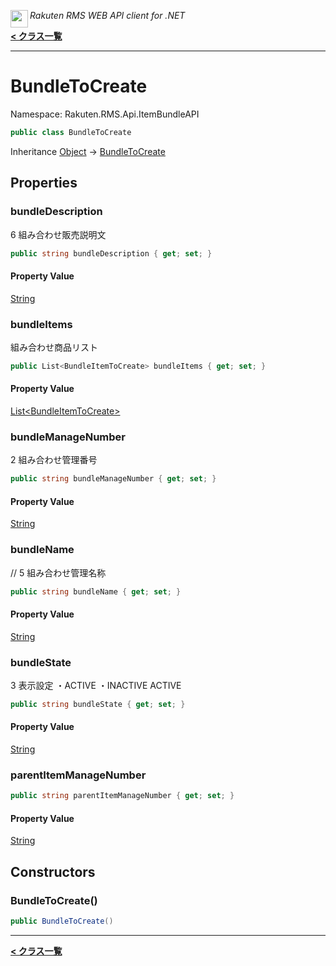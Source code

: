 <img align="left" style="height: 2em;" src="https://webservice.rakuten.co.jp/favicon.ico"><em>Rakuten RMS WEB API client for .NET</em>

[**< クラス一覧**](./)
- - -

# BundleToCreate

Namespace: Rakuten.RMS.Api.ItemBundleAPI

```csharp
public class BundleToCreate
```

Inheritance [Object](https://docs.microsoft.com/en-us/dotnet/api/system.object) → [BundleToCreate](./rakuten.rms.api.itembundleapi.bundletocreate)

## Properties

### <a id="properties-bundledescription"/>**bundleDescription**

6	組み合わせ販売説明文

```csharp
public string bundleDescription { get; set; }
```

#### Property Value

[String](https://docs.microsoft.com/en-us/dotnet/api/system.string)<br>

### <a id="properties-bundleitems"/>**bundleItems**

組み合わせ商品リスト

```csharp
public List<BundleItemToCreate> bundleItems { get; set; }
```

#### Property Value

[List&lt;BundleItemToCreate&gt;](https://docs.microsoft.com/en-us/dotnet/api/system.collections.generic.list-1)<br>

### <a id="properties-bundlemanagenumber"/>**bundleManageNumber**

2	組み合わせ管理番号

```csharp
public string bundleManageNumber { get; set; }
```

#### Property Value

[String](https://docs.microsoft.com/en-us/dotnet/api/system.string)<br>

### <a id="properties-bundlename"/>**bundleName**

// 5	組み合わせ管理名称

```csharp
public string bundleName { get; set; }
```

#### Property Value

[String](https://docs.microsoft.com/en-us/dotnet/api/system.string)<br>

### <a id="properties-bundlestate"/>**bundleState**

3	表示設定 
 ・ACTIVE
 ・INACTIVE ACTIVE

```csharp
public string bundleState { get; set; }
```

#### Property Value

[String](https://docs.microsoft.com/en-us/dotnet/api/system.string)<br>

### <a id="properties-parentitemmanagenumber"/>**parentItemManageNumber**

```csharp
public string parentItemManageNumber { get; set; }
```

#### Property Value

[String](https://docs.microsoft.com/en-us/dotnet/api/system.string)<br>

## Constructors

### <a id="constructors-.ctor"/>**BundleToCreate()**

```csharp
public BundleToCreate()
```


- - -
[**< クラス一覧**](./)
